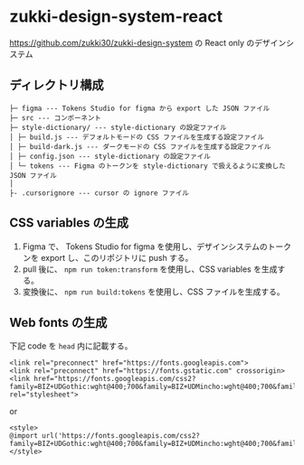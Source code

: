 # zukki-design-system-react

https://github.com/zukki30/zukki-design-system の React only のデザインシステム

## ディレクトリ構成

```
├─ figma --- Tokens Studio for figma から export した JSON ファイル
├─ src --- コンポーネント
├─ style-dictionary/ --- style-dictionary の設定ファイル
│ ├─ build.js --- デフォルトモードの CSS ファイルを生成する設定ファイル
│ ├─ build-dark.js --- ダークモードの CSS ファイルを生成する設定ファイル
│ ├─ config.json --- style-dictionary の設定ファイル
│ └─ tokens --- Figma のトークンを style-dictionary で扱えるように変換した JSON ファイル
│
├- .cursorignore --- cursor の ignore ファイル
```

## CSS variables の生成

1. Figma で、 Tokens Studio for figma を使用し、デザインシステムのトークンを export し、このリポジトリに push する。
2. pull 後に、 `npm run token:transform` を使用し、CSS variables を生成する。
3. 変換後に、 `npm run build:tokens` を使用し、CSS ファイルを生成する。

## Web fonts の生成

下記 code を `head` 内に記載する。

```
<link rel="preconnect" href="https://fonts.googleapis.com">
<link rel="preconnect" href="https://fonts.gstatic.com" crossorigin>
<link href="https://fonts.googleapis.com/css2?family=BIZ+UDGothic:wght@400;700&family=BIZ+UDMincho:wght@400;700&family=Lato:wght@400;700&display=swap" rel="stylesheet">
```

or

```
<style>
@import url('https://fonts.googleapis.com/css2?family=BIZ+UDGothic:wght@400;700&family=BIZ+UDMincho:wght@400;700&family=Lato:wght@400;700&display=swap');
</style>
```
